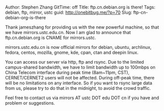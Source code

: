 Author: Stephen Zhang
GitTime: off
Title: ftp.cn.debian.org is there!
Tags: debian, ftp, mirror, ustc
guid: http://onebitbug.me/?p=70
Slug: ftp-cn-debian-org-is-there

Thank jameszhang for providing us with the new powerful machine, so that we have mirrors.ustc.edu.cn. Now I am glad to announce that ftp.cn.debian.org is CNAME for mirrors.ustc.

mirrors.ustc.edu.cn is now official mirrors for debian, ubuntu, archlinux, fedora, centos, mozilla, gnome, kde, cpan, ctan and deepin linux.

You can access our server via http, ftp and rsync. Due to the limited campus-shared bandwidth, we have to limit bandwidth up to 100mbps on China Telecom interface during peak time (8am~11pm, CST), CERNET/CERNET2 users will not be affected. During off-peak time, there will be no limitations on any interface. So if you want to rsync large data from us, please try to do that in the midnight, to avoid the crowd traffic.

Feel free to contact us via mirrors AT ustc DOT edu DOT cn if you have and problem or suggestions.

